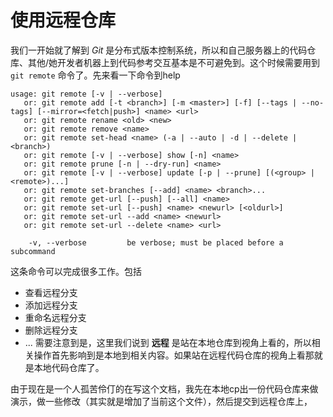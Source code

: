 # 使用远程仓库

我们一开始就了解到 *Git* 是分布式版本控制系统，所以和自己服务器上的代码仓库、其他/她开发者机器上到代码参考交互基本是不可避免到。这个时候需要用到 `git remote` 命令了。先来看一下命令到help

```
usage: git remote [-v | --verbose]
   or: git remote add [-t <branch>] [-m <master>] [-f] [--tags | --no-tags] [--mirror=<fetch|push>] <name> <url>
   or: git remote rename <old> <new>
   or: git remote remove <name>
   or: git remote set-head <name> (-a | --auto | -d | --delete | <branch>)
   or: git remote [-v | --verbose] show [-n] <name>
   or: git remote prune [-n | --dry-run] <name>
   or: git remote [-v | --verbose] update [-p | --prune] [(<group> | <remote>)...]
   or: git remote set-branches [--add] <name> <branch>...
   or: git remote get-url [--push] [--all] <name>
   or: git remote set-url [--push] <name> <newurl> [<oldurl>]
   or: git remote set-url --add <name> <newurl>
   or: git remote set-url --delete <name> <url>

    -v, --verbose         be verbose; must be placed before a subcommand
```

这条命令可以完成很多工作。包括
* 查看远程分支
* 添加远程分支
* 重命名远程分支
* 删除远程分支
* ...
需要注意到是，这里我们说到 **远程** 是站在本地仓库到视角上看的，所以相关操作首先影响到是本地到相关内容。如果站在远程代码仓库的视角上看那就是本地代码仓库了。

由于现在是一个人孤苦伶仃的在写这个文档，我先在本地cp出一份代码仓库来做演示，做一些修改（其实就是增加了当前这个文件），然后提交到远程仓库上，